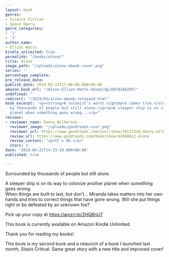 ```yaml
---
layout: book
genres:
- Science Fiction
- Space Opera
genre_categories:
- '1'
- '3'
author_name:
- Elliot Watts
kindle_unlimited: true
permalink: "/books/alone/"
title: Alone
image_path: "/uploads/alone-ebook-cover.png"
series: ''
percentage_complete: 
pre_release_date: 
publish_date: 2019-03-23T17:00:00.000+00:00
amazon_book_url: "/Alone-Elliot-Watts-ebook/dp/B07Q186ZHY/"
undefined: ''
redirect: "/2019/03/alone-ebook-released.html"
book_excerpt: "<p><strong>A colonist’s worst nightmare comes true.</strong></p><p>Surrounded
  by thousands of people but still alone.</p><p>A sleeper ship is on its way to colonize</p><p>another
  planet when something goes wrong...</p>"
reviews:
- reviewer_name: Danny Wilkerson
  reviewer_image: "/uploads/goodreads-user.png"
  reviewer_url: https://www.goodreads.com/user/show/78127318-danny-wilkerson
  review_url: https://www.goodreads.com/book/show/44588912-alone
  review_content: "<p>It's OK.</p>"
  stars: 3
date: '2019-04-22T14:33:28.000+00:00'
published: true

---
```

Surrounded by thousands of people but still alone.

A sleeper ship is on its way to colonize another planet when something goes wrong.  
When things are built to last, but don’t… Miranda takes matters into her own hands and tries to correct things that have gone wrong. Will she put things right or be defeated by an unknown foe?

Pick up your copy at <a href="https://amzn.to/2HQBnU7" target="_blank" rel="noreferrer">https://amzn.to/2HQBnU7</a>

This book is currently available on Amazon Kindle Unlimited.

Thank you for reading my books!

This book is my second book and a relaunch of a book I launched last month, Stasis Critical. Same great story with a new title and improved cover!